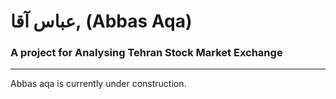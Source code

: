 # عباس آقا, (Abbas Aqa)

### A project for Analysing Tehran Stock Market Exchange
---

Abbas aqa is currently under construction.
